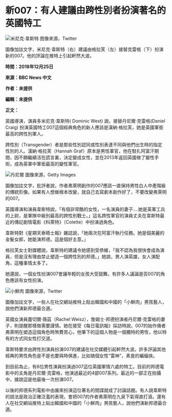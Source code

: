 # 新007：有人建議由跨性別者扮演著名的英國特工

![米尼克·韋斯特](https://ichef.bbci.co.uk/ace/ws/640/cpsprodpb/11214/production/_104946107_5.jpg.webp)
图像來源，Twitter

圖像加註文字，米尼克·韋斯特（右）建議由格拉芙（左）接替克雷格（下）扮演新的007。他的評論在推特上引起軒然大波。

**時間：2018年12月25日**

**來源：BBC News 中文**

**作者：未提供**

**編輯：未提供**

**正文：**

英國導演，演員多米尼克·韋斯特( Dominic West) 說，接替丹尼爾·克雷格(Daniel Craig) 扮演英國特工007這個經典角色的新人應該是漢納·格拉芙，她是英國軍銜最高的跨性別軍人。

跨性別（Transgender）者是那些性別認同或性別表達不同與他們出生時的指定性別的人。漢納·格拉芙（Hannah Graf）原本是男性軍官，他在駐扎阿富汗期間，因不願繼續活在謊言裏，決定變成女性，並在2013年返回英國做了變性手術，成為英軍中軍銜最高的變性軍官。

![丹尼爾](https://ichef.bbci.co.uk/ace/ws/640/cpsprodpb/79BC/production/_104946113_a2354b40-b6e8-4af7-a51b-32e26bb9d692.jpg.webp)
圖像來源，Getty Images

圖像加註文字，批評者說，作者弗萊明創作的007應該一直保持男性白人中產階級的傳統形像。如果有人想做根本改變，就自己去寫劇本創作好了，不要改變弗萊明的007。

英國導演和演員韋斯特說，「有個非常酷的女性，一名演員的妻子….她是英軍工兵的上尉，是軍隊中級別最高的跨性別戰士。」這名跨性軍官的演員丈夫在韋斯特最近的傳記劇情電影《科萊特》（Colette）中扮演過角色。

韋斯特對《星期天泰晤士報》雜誌說，「她兩次在阿富汗執行任務。她是個美麗的金髮女郎，她能演邦德。這是個好主意。」

格拉芙女士對媒體說，韋斯特的建議令她感到受恭維，「我不認為我很快會成為演員，但是沒有理由禁止塑造一個跨性別的邦德。」她說，男人演英雄，女人演配角，這種事情太多了。

她還說，一個女性扮演007會讓年輕的女孩大受鼓舞。有許多人議論是否007的角色應該有女性扮演。

![小鮮肉](https://ichef.bbci.co.uk/ace/ws/640/cpsprodpb/2B9C/production/_104946111_4.jpg.webp)
圖像來源，Twitter

圖像加註文字，一些人在社交網站推特上貼出韓國和中國的「小鮮肉」男孩藝人，說他們演新邦德最合適。

英國女演員蕾切爾·薇茲（Rachel Weisz），詹姆士·邦德扮演者丹尼爾·克雷格的妻子，則提醒那樣做需要謹慎。她在接受《每日電訊報》採訪時說，007的始作俑者弗萊明在塑造這個角色時煞費苦心，他筆下的這個人物是一個獨特的男性，他以特有的方式同女性打交道。

韋斯特要求由跨性別演員扮演007的建議在社交媒體引起軒然大波。許多評論其他經典的男性角色是不是也要與時俱進，比如搞個女性"雷神"，素食的蝙蝠俠。

到目前為止，有6位男性演員扮演過007這位英國軍情六處的特工。目前的邦德電影中的主角是丹尼爾·克雷格，他演過最近的4部007系列。最近的一部正在拍攝中，據說這是他最後一次扮演007。

以後的邦德系列電影中由誰來扮演這位著名的間諜就成了討論話題。有人說韋斯特的說法是政治正確泛濫的表現，會把007的作者弗萊明在九泉下氣得直打滾。還有人在社交網站推特上貼出韓國和中國的「小鮮肉」男孩藝人，說他們演新邦德最合適。